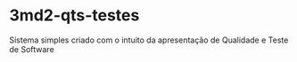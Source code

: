 # 3md2-qts-testes
Sistema simples criado com o intuito da apresentação de Qualidade e Teste de Software
